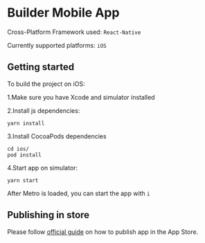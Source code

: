 # Builder Mobile App

Cross-Platform Framework used: `React-Native`

Currently supported platforms: `iOS`

## Getting started

To build the project on iOS:

1.Make sure you have Xcode and simulator installed

2.Install js dependencies:

```shell
yarn install
```

3.Install CocoaPods dependencies

```shell
cd ios/
pod install
```

4.Start app on simulator:

```shell
yarn start
```

After Metro is loaded, you can start the app with `i`

## Publishing in store

Please follow [official guide](https://reactnative.dev/docs/publishing-to-app-store) on how to publish app in the App Store.
